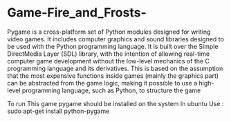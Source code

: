 # Game-Fire_and_Frosts-

Pygame is a cross-platform set of Python modules designed for writing video games. It includes computer graphics and sound libraries designed to be used with the Python programming language. It is built over the Simple DirectMedia Layer (SDL) library, with the intention of allowing real-time computer game development without the low-level mechanics of the C programming language and its derivatives. This is based on the assumption that the most expensive functions inside games (mainly the graphics part) can be abstracted from the game logic, making it possible to use a high-level programming language, such as Python, to structure the game



To run This game pygame should be installed on the system
In ubuntu Use :
sudo apt-get install python-pygame

